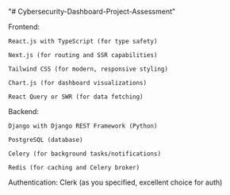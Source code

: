 "# Cybersecurity-Dashboard-Project-Assessment"

Frontend:

    React.js with TypeScript (for type safety)

    Next.js (for routing and SSR capabilities)

    Tailwind CSS (for modern, responsive styling)

    Chart.js (for dashboard visualizations)

    React Query or SWR (for data fetching)
  
Backend:

    Django with Django REST Framework (Python)

    PostgreSQL (database)

    Celery (for background tasks/notifications)

    Redis (for caching and Celery broker)

Authentication:
      Clerk (as you specified, excellent choice for auth)
      
